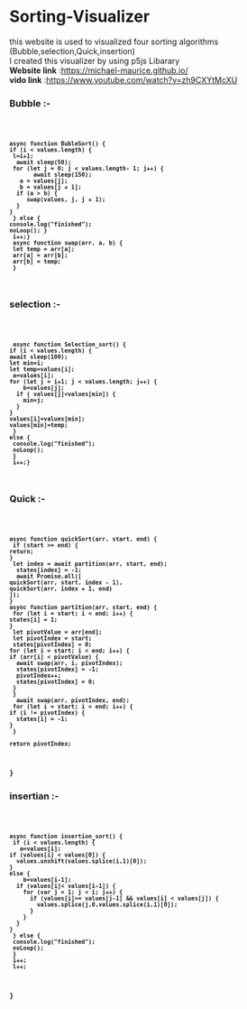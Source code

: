 # Sorting-Visualizer
this website is used to visualized four sorting algorithms </br>
(Bubble,selection,Quick,insertion) </br>
I created this visualizer by using p5js Libarary</br>
<b> Website link</b> :https://michael-maurice.github.io/</br>
<b> vido link</b> :https://www.youtube.com/watch?v=zh9CXYtMcXU</br>

<h3>Bubble :- </h3>
<b>
 <code>
 
    async function BubleSort() {
    if (i < values.length) {
     l=i+1;
      await sleep(50);
     for (let j = 0; j < values.length- 1; j++) {
           await sleep(150);
       a = values[j];
       b = values[j + 1];
      if (a > b) {
         swap(values, j, j + 1);
      }
    }
     } else {
    console.log("finished");
    noLoop(); }
     i++;}
     async function swap(arr, a, b) {
     let temp = arr[a];
     arr[a] = arr[b];
     arr[b] = temp;
     }
</code>

</b>
<h3>selection :- </h3>
<b>
  <code>
 
     async function Selection_sort() {
    if (i < values.length) {   
    await sleep(100);          
    let min=i;
    let temp=values[i];           
     a=values[i];
    for (let j = i+1; j < values.length; j++) {
        b=values[j];
      if ( values[j]<values[min]) {
        min=j;
      }
    }
    values[i]=values[min];
    values[min]=temp;
     } 
    else {
     console.log("finished");
     noLoop();
     }
     i++;}
</code>
</b>
<h3>Quick :- </h3>
<b>
<code>
 
    async function quickSort(arr, start, end) {
     if (start >= end) {
    return;
    }
     let index = await partition(arr, start, end);
      states[index] = -1;
      await Promise.all([
    quickSort(arr, start, index - 1),
    quickSort(arr, index + 1, end)
    ]);
    }
    async function partition(arr, start, end) {
     for (let i = start; i < end; i++) {
    states[i] = 1;
    }
     let pivotValue = arr[end];
     let pivotIndex = start;
     states[pivotIndex] = 0;
    for (let i = start; i < end; i++) {
    if (arr[i] < pivotValue) {
      await swap(arr, i, pivotIndex);
      states[pivotIndex] = -1;
      pivotIndex++;
      states[pivotIndex] = 0;
     }
     }
      await swap(arr, pivotIndex, end);
     for (let i = start; i < end; i++) {
    if (i != pivotIndex) {
      states[i] = -1;
    }
     }

    return pivotIndex;
   }
  </code>
</b>
<h3>insertian :- </h3>
<b>
<code>
 
    async function insertion_sort() {
     if (i < values.length) {
       a=values[i];
    if (values[i] < values[0]) {
      values.unshift(values.splice(i,1)[0]);
    }
    else {
        b=values[i-1];
      if (values[i]< values[i-1]) {
        for (var j = 1; j < i; j++) {
          if (values[i]>= values[j-1] && values[i] < values[j]) {
            values.splice(j,0,values.splice(i,1)[0]);
          }
        }
      }
    }
     } else {
     console.log("finished");
     noLoop();
     }
     i++;
     l++;
   }
</code>
</b>
